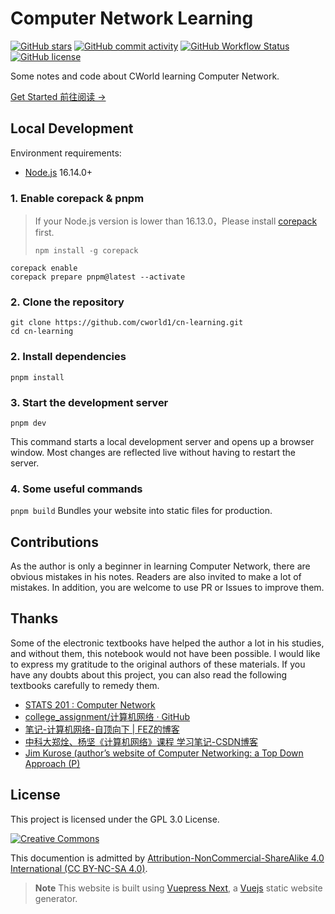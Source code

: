 # Computer Network Learning

[![GitHub stars](https://img.shields.io/github/stars/cworld1/cn-learning?style=flat-square)](https://github.com/cworld1/cn-learning/stargazers)
[![GitHub commit activity](https://img.shields.io/github/commit-activity/y/cworld1/cn-learning?label=commits&style=flat-square)](https://github.com/cworld1/cn-learning/commits)
[![GitHub Workflow Status](https://img.shields.io/github/actions/workflow/status/cworld1/cn-learning/.github/workflows/build-deploy.yml?branch=main&style=flat-square)](https://github.com/cworld1/cn-learning/actions/workflows/build-deploy.yml)
[![GitHub license](https://img.shields.io/github/license/cworld1/cn-learning?style=flat-square)](https://github.com/cworld1/cn-learning/blob/main/LICENSE)

Some notes and code about CWorld learning Computer Network.

[Get Started 前往阅读 →](https://cn.cworld.top/)

## Local Development

Environment requirements:

- [Node.js](https://nodejs.org) 16.14.0+

### 1. Enable corepack & pnpm

> If your Node.js version is lower than 16.13.0，Please install [corepack](https://nodejs.org/api/corepack.html) first.
>
> ```shell
> npm install -g corepack
> ```

```shell
corepack enable
corepack prepare pnpm@latest --activate
```

### 2. Clone the repository

```shell
git clone https://github.com/cworld1/cn-learning.git
cd cn-learning
```

### 2. Install dependencies

```shell
pnpm install
```

### 3. Start the development server

```shell
pnpm dev
```

This command starts a local development server and opens up a browser window. Most changes are reflected live without having to restart the server.

### 4. Some useful commands

`pnpm build`
Bundles your website into static files for production.

## Contributions

As the author is only a beginner in learning Computer Network, there are obvious mistakes in his notes. Readers are also invited to make a lot of mistakes. In addition, you are welcome to use PR or Issues to improve them.

## Thanks

Some of the electronic textbooks have helped the author a lot in his studies, and without them, this notebook would not have been possible. I would like to express my gratitude to the original authors of these materials. If you have any doubts about this project, you can also read the following textbooks carefully to remedy them.

- [STATS 201 : Computer Network](https://courseoutline.auckland.ac.nz/dco/course/STATS/201/1215)
- [college_assignment/计算机网络 · GitHub](https://github.com/A-BigTree/college_assignment/blob/main/learning_Notes/计算机网络.md#56-icmp因特网控制报文协议)
- [笔记-计算机网络-自顶向下 | FEZ的博客](https://toby-fish.github.io/2021/11/22/笔记-计算机网络-自顶向下/)
- [中科大郑烇、杨坚《计算机网络》课程 学习笔记-CSDN博客](https://blog.csdn.net/qq_53111905/category_11228995.html)
- [Jim Kurose (author’s website of Computer Networking: a Top Down Approach (P)](http://gaia.cs.umass.edu/kurose_ross/index.php)

## License

This project is licensed under the GPL 3.0 License.

[![Creative Commons](https://i.creativecommons.org/l/by-nc-sa/4.0/88x31.png)](https://creativecommons.org/licenses/by-nc-sa/4.0/deed.en)

This documention is admitted by [Attribution-NonCommercial-ShareAlike 4.0 International (CC BY-NC-SA 4.0)](http://creativecommons.org/licenses/by-nc-sa/4.0/).

> **Note** This website is built using [Vuepress Next](https://github.com/vuepress/vuepress-next), a [Vuejs](https://vuejs.org) static website generator.
